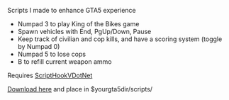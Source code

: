 Scripts I made to enhance GTA5 experience

- Numpad 3 to play King of the Bikes game
- Spawn vehicles with End, PgUp/Down, Pause
- Keep track of civilian and cop kills, and have a scoring system (toggle by Numpad 0)
- Numpad 5 to lose cops
- B to refill current weapon ammo

Requires [ScriptHookVDotNet](https://github.com/crosire/scripthookvdotnet)


[Download here](https://github.com/tetchel/KingOfTheBikes/raw/master/bin/x64/Release/KingOfTheBikes.dll) and place in $yourgta5dir/scripts/
